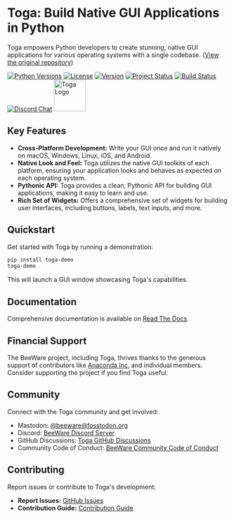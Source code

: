 # Toga: Build Native GUI Applications in Python

Toga empowers Python developers to create stunning, native GUI applications for various operating systems with a single codebase.  ([View the original repository](https://github.com/beeware/toga))

[![Python Versions](https://img.shields.io/pypi/pyversions/toga.svg)](https://pypi.python.org/pypi/toga)
[![License](https://img.shields.io/pypi/l/toga.svg)](https://github.com/beeware/toga/blob/main/LICENSE)
[![Version](https://img.shields.io/pypi/v/toga.svg)](https://pypi.python.org/pypi/toga)
[![Project Status](https://img.shields.io/pypi/status/toga.svg)](https://pypi.python.org/pypi/toga)
[![Build Status](https://github.com/beeware/toga/workflows/CI/badge.svg?branch=main)](https://github.com/beeware/toga/actions)
[![Discord Chat](https://img.shields.io/discord/836455665257021440?label=Discord%20Chat&logo=discord&style=plastic)](https://beeware.org/bee/chat/)
<img src="https://beeware.org/project/toga/toga.png" width="72px" alt="Toga Logo">

## Key Features

*   **Cross-Platform Development:** Write your GUI once and run it natively on macOS, Windows, Linux, iOS, and Android.
*   **Native Look and Feel:** Toga utilizes the native GUI toolkits of each platform, ensuring your application looks and behaves as expected on each operating system.
*   **Pythonic API:**  Toga provides a clean, Pythonic API for building GUI applications, making it easy to learn and use.
*   **Rich Set of Widgets:** Offers a comprehensive set of widgets for building user interfaces, including buttons, labels, text inputs, and more.

## Quickstart

Get started with Toga by running a demonstration:

```bash
pip install toga-demo
toga-demo
```

This will launch a GUI window showcasing Toga's capabilities.

## Documentation

Comprehensive documentation is available on [Read The Docs](https://toga.readthedocs.io).

## Financial Support

The BeeWare project, including Toga, thrives thanks to the generous support of contributors like [Anaconda Inc.](https://anaconda.com/) and individual members. Consider supporting the project if you find Toga useful.

## Community

Connect with the Toga community and get involved:

*   Mastodon: [@beeware@fosstodon.org](https://fosstodon.org/@beeware)
*   Discord: [BeeWare Discord Server](https://beeware.org/bee/chat/)
*   GitHub Discussions: [Toga GitHub Discussions](https://github.com/beeware/toga/discussions)
*   Community Code of Conduct:  [BeeWare Community Code of Conduct](https://beeware.org/community/behavior/)

## Contributing

Report issues or contribute to Toga's development:

*   **Report Issues:**  [GitHub Issues](https://github.com/beeware/toga/issues)
*   **Contribution Guide:** [Contribution Guide](https://toga.readthedocs.io/en/latest/how-to/contribute/index.html)